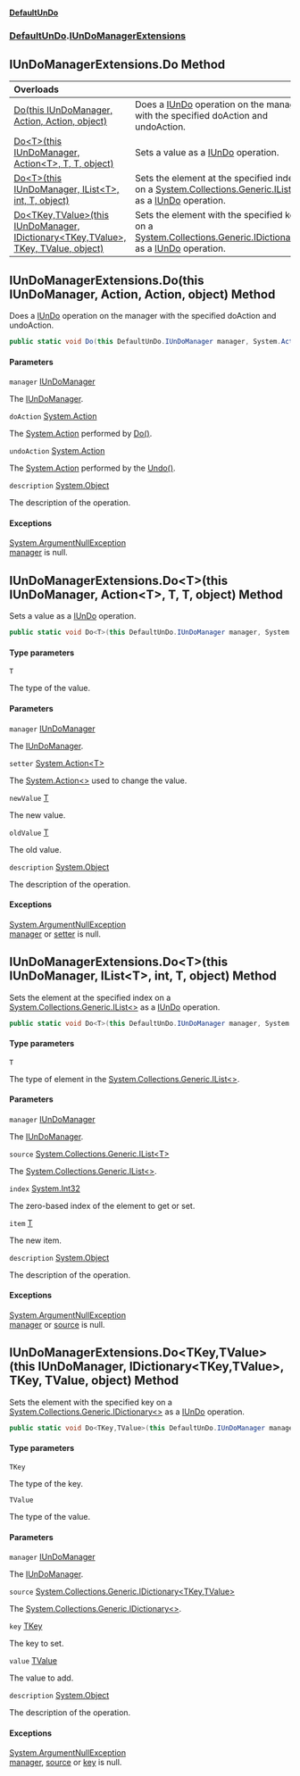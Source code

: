 #### [DefaultUnDo](../../index.md 'index')
### [DefaultUnDo](../../index.md#DefaultUnDo 'DefaultUnDo').[IUnDoManagerExtensions](index.md 'DefaultUnDo\.IUnDoManagerExtensions')

## IUnDoManagerExtensions\.Do Method

| Overloads | |
| :--- | :--- |
| [Do\(this IUnDoManager, Action, Action, object\)](Do.md#DefaultUnDo.IUnDoManagerExtensions.Do(thisDefaultUnDo.IUnDoManager,System.Action,System.Action,object) 'DefaultUnDo\.IUnDoManagerExtensions\.Do\(this DefaultUnDo\.IUnDoManager, System\.Action, System\.Action, object\)') | Does a [IUnDo](../IUnDo/index.md 'DefaultUnDo\.IUnDo') operation on the manager with the specified doAction and undoAction\. |
| [Do&lt;T&gt;\(this IUnDoManager, Action&lt;T&gt;, T, T, object\)](Do.md#DefaultUnDo.IUnDoManagerExtensions.Do_T_(thisDefaultUnDo.IUnDoManager,System.Action_T_,T,T,object) 'DefaultUnDo\.IUnDoManagerExtensions\.Do\<T\>\(this DefaultUnDo\.IUnDoManager, System\.Action\<T\>, T, T, object\)') | Sets a value as a [IUnDo](../IUnDo/index.md 'DefaultUnDo\.IUnDo') operation\. |
| [Do&lt;T&gt;\(this IUnDoManager, IList&lt;T&gt;, int, T, object\)](Do.md#DefaultUnDo.IUnDoManagerExtensions.Do_T_(thisDefaultUnDo.IUnDoManager,System.Collections.Generic.IList_T_,int,T,object) 'DefaultUnDo\.IUnDoManagerExtensions\.Do\<T\>\(this DefaultUnDo\.IUnDoManager, System\.Collections\.Generic\.IList\<T\>, int, T, object\)') | Sets the element at the specified index on a [System\.Collections\.Generic\.IList&lt;&gt;](https://docs.microsoft.com/en-us/dotnet/api/System.Collections.Generic.IList-1 'System\.Collections\.Generic\.IList\`1') as a [IUnDo](../IUnDo/index.md 'DefaultUnDo\.IUnDo') operation\. |
| [Do&lt;TKey,TValue&gt;\(this IUnDoManager, IDictionary&lt;TKey,TValue&gt;, TKey, TValue, object\)](Do.md#DefaultUnDo.IUnDoManagerExtensions.Do_TKey,TValue_(thisDefaultUnDo.IUnDoManager,System.Collections.Generic.IDictionary_TKey,TValue_,TKey,TValue,object) 'DefaultUnDo\.IUnDoManagerExtensions\.Do\<TKey,TValue\>\(this DefaultUnDo\.IUnDoManager, System\.Collections\.Generic\.IDictionary\<TKey,TValue\>, TKey, TValue, object\)') | Sets the element with the specified key on a [System\.Collections\.Generic\.IDictionary&lt;&gt;](https://docs.microsoft.com/en-us/dotnet/api/System.Collections.Generic.IDictionary-2 'System\.Collections\.Generic\.IDictionary\`2') as a [IUnDo](../IUnDo/index.md 'DefaultUnDo\.IUnDo') operation\. |

<a name='DefaultUnDo.IUnDoManagerExtensions.Do(thisDefaultUnDo.IUnDoManager,System.Action,System.Action,object)'></a>

## IUnDoManagerExtensions\.Do\(this IUnDoManager, Action, Action, object\) Method

Does a [IUnDo](../IUnDo/index.md 'DefaultUnDo\.IUnDo') operation on the manager with the specified doAction and undoAction\.

```csharp
public static void Do(this DefaultUnDo.IUnDoManager manager, System.Action? doAction, System.Action? undoAction, object? description=null);
```
#### Parameters

<a name='DefaultUnDo.IUnDoManagerExtensions.Do(thisDefaultUnDo.IUnDoManager,System.Action,System.Action,object).manager'></a>

`manager` [IUnDoManager](../IUnDoManager/index.md 'DefaultUnDo\.IUnDoManager')

The [IUnDoManager](../IUnDoManager/index.md 'DefaultUnDo\.IUnDoManager')\.

<a name='DefaultUnDo.IUnDoManagerExtensions.Do(thisDefaultUnDo.IUnDoManager,System.Action,System.Action,object).doAction'></a>

`doAction` [System\.Action](https://docs.microsoft.com/en-us/dotnet/api/System.Action 'System\.Action')

The [System\.Action](https://docs.microsoft.com/en-us/dotnet/api/System.Action 'System\.Action') performed by [Do\(\)](../IUnDo/Do().md 'DefaultUnDo\.IUnDo\.Do\(\)')\.

<a name='DefaultUnDo.IUnDoManagerExtensions.Do(thisDefaultUnDo.IUnDoManager,System.Action,System.Action,object).undoAction'></a>

`undoAction` [System\.Action](https://docs.microsoft.com/en-us/dotnet/api/System.Action 'System\.Action')

The [System\.Action](https://docs.microsoft.com/en-us/dotnet/api/System.Action 'System\.Action') performed by the [Undo\(\)](../IUnDo/Undo().md 'DefaultUnDo\.IUnDo\.Undo\(\)')\.

<a name='DefaultUnDo.IUnDoManagerExtensions.Do(thisDefaultUnDo.IUnDoManager,System.Action,System.Action,object).description'></a>

`description` [System\.Object](https://docs.microsoft.com/en-us/dotnet/api/System.Object 'System\.Object')

The description of the operation\.

#### Exceptions

[System\.ArgumentNullException](https://docs.microsoft.com/en-us/dotnet/api/System.ArgumentNullException 'System\.ArgumentNullException')  
[manager](index.md#DefaultUnDo.IUnDoManagerExtensions.Do(thisDefaultUnDo.IUnDoManager,System.Action,System.Action,object).manager 'DefaultUnDo\.IUnDoManagerExtensions\.Do\(this DefaultUnDo\.IUnDoManager, System\.Action, System\.Action, object\)\.manager') is null\.

<a name='DefaultUnDo.IUnDoManagerExtensions.Do_T_(thisDefaultUnDo.IUnDoManager,System.Action_T_,T,T,object)'></a>

## IUnDoManagerExtensions\.Do\<T\>\(this IUnDoManager, Action\<T\>, T, T, object\) Method

Sets a value as a [IUnDo](../IUnDo/index.md 'DefaultUnDo\.IUnDo') operation\.

```csharp
public static void Do<T>(this DefaultUnDo.IUnDoManager manager, System.Action<T> setter, T newValue, T oldValue, object? description=null);
```
#### Type parameters

<a name='DefaultUnDo.IUnDoManagerExtensions.Do_T_(thisDefaultUnDo.IUnDoManager,System.Action_T_,T,T,object).T'></a>

`T`

The type of the value\.
#### Parameters

<a name='DefaultUnDo.IUnDoManagerExtensions.Do_T_(thisDefaultUnDo.IUnDoManager,System.Action_T_,T,T,object).manager'></a>

`manager` [IUnDoManager](../IUnDoManager/index.md 'DefaultUnDo\.IUnDoManager')

The [IUnDoManager](../IUnDoManager/index.md 'DefaultUnDo\.IUnDoManager')\.

<a name='DefaultUnDo.IUnDoManagerExtensions.Do_T_(thisDefaultUnDo.IUnDoManager,System.Action_T_,T,T,object).setter'></a>

`setter` [System\.Action&lt;](https://docs.microsoft.com/en-us/dotnet/api/System.Action-1 'System\.Action\`1')[T](index.md#DefaultUnDo.IUnDoManagerExtensions.Do_T_(thisDefaultUnDo.IUnDoManager,System.Action_T_,T,T,object).T 'DefaultUnDo\.IUnDoManagerExtensions\.Do\<T\>\(this DefaultUnDo\.IUnDoManager, System\.Action\<T\>, T, T, object\)\.T')[&gt;](https://docs.microsoft.com/en-us/dotnet/api/System.Action-1 'System\.Action\`1')

The [System\.Action&lt;&gt;](https://docs.microsoft.com/en-us/dotnet/api/System.Action-1 'System\.Action\`1') used to change the value\.

<a name='DefaultUnDo.IUnDoManagerExtensions.Do_T_(thisDefaultUnDo.IUnDoManager,System.Action_T_,T,T,object).newValue'></a>

`newValue` [T](index.md#DefaultUnDo.IUnDoManagerExtensions.Do_T_(thisDefaultUnDo.IUnDoManager,System.Action_T_,T,T,object).T 'DefaultUnDo\.IUnDoManagerExtensions\.Do\<T\>\(this DefaultUnDo\.IUnDoManager, System\.Action\<T\>, T, T, object\)\.T')

The new value\.

<a name='DefaultUnDo.IUnDoManagerExtensions.Do_T_(thisDefaultUnDo.IUnDoManager,System.Action_T_,T,T,object).oldValue'></a>

`oldValue` [T](index.md#DefaultUnDo.IUnDoManagerExtensions.Do_T_(thisDefaultUnDo.IUnDoManager,System.Action_T_,T,T,object).T 'DefaultUnDo\.IUnDoManagerExtensions\.Do\<T\>\(this DefaultUnDo\.IUnDoManager, System\.Action\<T\>, T, T, object\)\.T')

The old value\.

<a name='DefaultUnDo.IUnDoManagerExtensions.Do_T_(thisDefaultUnDo.IUnDoManager,System.Action_T_,T,T,object).description'></a>

`description` [System\.Object](https://docs.microsoft.com/en-us/dotnet/api/System.Object 'System\.Object')

The description of the operation\.

#### Exceptions

[System\.ArgumentNullException](https://docs.microsoft.com/en-us/dotnet/api/System.ArgumentNullException 'System\.ArgumentNullException')  
[manager](index.md#DefaultUnDo.IUnDoManagerExtensions.Do_T_(thisDefaultUnDo.IUnDoManager,System.Action_T_,T,T,object).manager 'DefaultUnDo\.IUnDoManagerExtensions\.Do\<T\>\(this DefaultUnDo\.IUnDoManager, System\.Action\<T\>, T, T, object\)\.manager') or [setter](index.md#DefaultUnDo.IUnDoManagerExtensions.Do_T_(thisDefaultUnDo.IUnDoManager,System.Action_T_,T,T,object).setter 'DefaultUnDo\.IUnDoManagerExtensions\.Do\<T\>\(this DefaultUnDo\.IUnDoManager, System\.Action\<T\>, T, T, object\)\.setter') is null\.

<a name='DefaultUnDo.IUnDoManagerExtensions.Do_T_(thisDefaultUnDo.IUnDoManager,System.Collections.Generic.IList_T_,int,T,object)'></a>

## IUnDoManagerExtensions\.Do\<T\>\(this IUnDoManager, IList\<T\>, int, T, object\) Method

Sets the element at the specified index on a [System\.Collections\.Generic\.IList&lt;&gt;](https://docs.microsoft.com/en-us/dotnet/api/System.Collections.Generic.IList-1 'System\.Collections\.Generic\.IList\`1') as a [IUnDo](../IUnDo/index.md 'DefaultUnDo\.IUnDo') operation\.

```csharp
public static void Do<T>(this DefaultUnDo.IUnDoManager manager, System.Collections.Generic.IList<T> source, int index, T item, object? description=null);
```
#### Type parameters

<a name='DefaultUnDo.IUnDoManagerExtensions.Do_T_(thisDefaultUnDo.IUnDoManager,System.Collections.Generic.IList_T_,int,T,object).T'></a>

`T`

The type of element in the [System\.Collections\.Generic\.IList&lt;&gt;](https://docs.microsoft.com/en-us/dotnet/api/System.Collections.Generic.IList-1 'System\.Collections\.Generic\.IList\`1')\.
#### Parameters

<a name='DefaultUnDo.IUnDoManagerExtensions.Do_T_(thisDefaultUnDo.IUnDoManager,System.Collections.Generic.IList_T_,int,T,object).manager'></a>

`manager` [IUnDoManager](../IUnDoManager/index.md 'DefaultUnDo\.IUnDoManager')

The [IUnDoManager](../IUnDoManager/index.md 'DefaultUnDo\.IUnDoManager')\.

<a name='DefaultUnDo.IUnDoManagerExtensions.Do_T_(thisDefaultUnDo.IUnDoManager,System.Collections.Generic.IList_T_,int,T,object).source'></a>

`source` [System\.Collections\.Generic\.IList&lt;](https://docs.microsoft.com/en-us/dotnet/api/System.Collections.Generic.IList-1 'System\.Collections\.Generic\.IList\`1')[T](index.md#DefaultUnDo.IUnDoManagerExtensions.Do_T_(thisDefaultUnDo.IUnDoManager,System.Collections.Generic.IList_T_,int,T,object).T 'DefaultUnDo\.IUnDoManagerExtensions\.Do\<T\>\(this DefaultUnDo\.IUnDoManager, System\.Collections\.Generic\.IList\<T\>, int, T, object\)\.T')[&gt;](https://docs.microsoft.com/en-us/dotnet/api/System.Collections.Generic.IList-1 'System\.Collections\.Generic\.IList\`1')

The [System\.Collections\.Generic\.IList&lt;&gt;](https://docs.microsoft.com/en-us/dotnet/api/System.Collections.Generic.IList-1 'System\.Collections\.Generic\.IList\`1')\.

<a name='DefaultUnDo.IUnDoManagerExtensions.Do_T_(thisDefaultUnDo.IUnDoManager,System.Collections.Generic.IList_T_,int,T,object).index'></a>

`index` [System\.Int32](https://docs.microsoft.com/en-us/dotnet/api/System.Int32 'System\.Int32')

The zero\-based index of the element to get or set\.

<a name='DefaultUnDo.IUnDoManagerExtensions.Do_T_(thisDefaultUnDo.IUnDoManager,System.Collections.Generic.IList_T_,int,T,object).item'></a>

`item` [T](index.md#DefaultUnDo.IUnDoManagerExtensions.Do_T_(thisDefaultUnDo.IUnDoManager,System.Collections.Generic.IList_T_,int,T,object).T 'DefaultUnDo\.IUnDoManagerExtensions\.Do\<T\>\(this DefaultUnDo\.IUnDoManager, System\.Collections\.Generic\.IList\<T\>, int, T, object\)\.T')

The new item\.

<a name='DefaultUnDo.IUnDoManagerExtensions.Do_T_(thisDefaultUnDo.IUnDoManager,System.Collections.Generic.IList_T_,int,T,object).description'></a>

`description` [System\.Object](https://docs.microsoft.com/en-us/dotnet/api/System.Object 'System\.Object')

The description of the operation\.

#### Exceptions

[System\.ArgumentNullException](https://docs.microsoft.com/en-us/dotnet/api/System.ArgumentNullException 'System\.ArgumentNullException')  
[manager](index.md#DefaultUnDo.IUnDoManagerExtensions.Do_T_(thisDefaultUnDo.IUnDoManager,System.Collections.Generic.IList_T_,int,T,object).manager 'DefaultUnDo\.IUnDoManagerExtensions\.Do\<T\>\(this DefaultUnDo\.IUnDoManager, System\.Collections\.Generic\.IList\<T\>, int, T, object\)\.manager') or [source](index.md#DefaultUnDo.IUnDoManagerExtensions.Do_T_(thisDefaultUnDo.IUnDoManager,System.Collections.Generic.IList_T_,int,T,object).source 'DefaultUnDo\.IUnDoManagerExtensions\.Do\<T\>\(this DefaultUnDo\.IUnDoManager, System\.Collections\.Generic\.IList\<T\>, int, T, object\)\.source') is null\.

<a name='DefaultUnDo.IUnDoManagerExtensions.Do_TKey,TValue_(thisDefaultUnDo.IUnDoManager,System.Collections.Generic.IDictionary_TKey,TValue_,TKey,TValue,object)'></a>

## IUnDoManagerExtensions\.Do\<TKey,TValue\>\(this IUnDoManager, IDictionary\<TKey,TValue\>, TKey, TValue, object\) Method

Sets the element with the specified key on a [System\.Collections\.Generic\.IDictionary&lt;&gt;](https://docs.microsoft.com/en-us/dotnet/api/System.Collections.Generic.IDictionary-2 'System\.Collections\.Generic\.IDictionary\`2') as a [IUnDo](../IUnDo/index.md 'DefaultUnDo\.IUnDo') operation\.

```csharp
public static void Do<TKey,TValue>(this DefaultUnDo.IUnDoManager manager, System.Collections.Generic.IDictionary<TKey,TValue> source, TKey key, TValue value, object? description=null);
```
#### Type parameters

<a name='DefaultUnDo.IUnDoManagerExtensions.Do_TKey,TValue_(thisDefaultUnDo.IUnDoManager,System.Collections.Generic.IDictionary_TKey,TValue_,TKey,TValue,object).TKey'></a>

`TKey`

The type of the key\.

<a name='DefaultUnDo.IUnDoManagerExtensions.Do_TKey,TValue_(thisDefaultUnDo.IUnDoManager,System.Collections.Generic.IDictionary_TKey,TValue_,TKey,TValue,object).TValue'></a>

`TValue`

The type of the value\.
#### Parameters

<a name='DefaultUnDo.IUnDoManagerExtensions.Do_TKey,TValue_(thisDefaultUnDo.IUnDoManager,System.Collections.Generic.IDictionary_TKey,TValue_,TKey,TValue,object).manager'></a>

`manager` [IUnDoManager](../IUnDoManager/index.md 'DefaultUnDo\.IUnDoManager')

The [IUnDoManager](../IUnDoManager/index.md 'DefaultUnDo\.IUnDoManager')\.

<a name='DefaultUnDo.IUnDoManagerExtensions.Do_TKey,TValue_(thisDefaultUnDo.IUnDoManager,System.Collections.Generic.IDictionary_TKey,TValue_,TKey,TValue,object).source'></a>

`source` [System\.Collections\.Generic\.IDictionary&lt;](https://docs.microsoft.com/en-us/dotnet/api/System.Collections.Generic.IDictionary-2 'System\.Collections\.Generic\.IDictionary\`2')[TKey](index.md#DefaultUnDo.IUnDoManagerExtensions.Do_TKey,TValue_(thisDefaultUnDo.IUnDoManager,System.Collections.Generic.IDictionary_TKey,TValue_,TKey,TValue,object).TKey 'DefaultUnDo\.IUnDoManagerExtensions\.Do\<TKey,TValue\>\(this DefaultUnDo\.IUnDoManager, System\.Collections\.Generic\.IDictionary\<TKey,TValue\>, TKey, TValue, object\)\.TKey')[,](https://docs.microsoft.com/en-us/dotnet/api/System.Collections.Generic.IDictionary-2 'System\.Collections\.Generic\.IDictionary\`2')[TValue](index.md#DefaultUnDo.IUnDoManagerExtensions.Do_TKey,TValue_(thisDefaultUnDo.IUnDoManager,System.Collections.Generic.IDictionary_TKey,TValue_,TKey,TValue,object).TValue 'DefaultUnDo\.IUnDoManagerExtensions\.Do\<TKey,TValue\>\(this DefaultUnDo\.IUnDoManager, System\.Collections\.Generic\.IDictionary\<TKey,TValue\>, TKey, TValue, object\)\.TValue')[&gt;](https://docs.microsoft.com/en-us/dotnet/api/System.Collections.Generic.IDictionary-2 'System\.Collections\.Generic\.IDictionary\`2')

The [System\.Collections\.Generic\.IDictionary&lt;&gt;](https://docs.microsoft.com/en-us/dotnet/api/System.Collections.Generic.IDictionary-2 'System\.Collections\.Generic\.IDictionary\`2')\.

<a name='DefaultUnDo.IUnDoManagerExtensions.Do_TKey,TValue_(thisDefaultUnDo.IUnDoManager,System.Collections.Generic.IDictionary_TKey,TValue_,TKey,TValue,object).key'></a>

`key` [TKey](index.md#DefaultUnDo.IUnDoManagerExtensions.Do_TKey,TValue_(thisDefaultUnDo.IUnDoManager,System.Collections.Generic.IDictionary_TKey,TValue_,TKey,TValue,object).TKey 'DefaultUnDo\.IUnDoManagerExtensions\.Do\<TKey,TValue\>\(this DefaultUnDo\.IUnDoManager, System\.Collections\.Generic\.IDictionary\<TKey,TValue\>, TKey, TValue, object\)\.TKey')

The key to set\.

<a name='DefaultUnDo.IUnDoManagerExtensions.Do_TKey,TValue_(thisDefaultUnDo.IUnDoManager,System.Collections.Generic.IDictionary_TKey,TValue_,TKey,TValue,object).value'></a>

`value` [TValue](index.md#DefaultUnDo.IUnDoManagerExtensions.Do_TKey,TValue_(thisDefaultUnDo.IUnDoManager,System.Collections.Generic.IDictionary_TKey,TValue_,TKey,TValue,object).TValue 'DefaultUnDo\.IUnDoManagerExtensions\.Do\<TKey,TValue\>\(this DefaultUnDo\.IUnDoManager, System\.Collections\.Generic\.IDictionary\<TKey,TValue\>, TKey, TValue, object\)\.TValue')

The value to add\.

<a name='DefaultUnDo.IUnDoManagerExtensions.Do_TKey,TValue_(thisDefaultUnDo.IUnDoManager,System.Collections.Generic.IDictionary_TKey,TValue_,TKey,TValue,object).description'></a>

`description` [System\.Object](https://docs.microsoft.com/en-us/dotnet/api/System.Object 'System\.Object')

The description of the operation\.

#### Exceptions

[System\.ArgumentNullException](https://docs.microsoft.com/en-us/dotnet/api/System.ArgumentNullException 'System\.ArgumentNullException')  
[manager](index.md#DefaultUnDo.IUnDoManagerExtensions.Do_TKey,TValue_(thisDefaultUnDo.IUnDoManager,System.Collections.Generic.IDictionary_TKey,TValue_,TKey,TValue,object).manager 'DefaultUnDo\.IUnDoManagerExtensions\.Do\<TKey,TValue\>\(this DefaultUnDo\.IUnDoManager, System\.Collections\.Generic\.IDictionary\<TKey,TValue\>, TKey, TValue, object\)\.manager'), [source](index.md#DefaultUnDo.IUnDoManagerExtensions.Do_TKey,TValue_(thisDefaultUnDo.IUnDoManager,System.Collections.Generic.IDictionary_TKey,TValue_,TKey,TValue,object).source 'DefaultUnDo\.IUnDoManagerExtensions\.Do\<TKey,TValue\>\(this DefaultUnDo\.IUnDoManager, System\.Collections\.Generic\.IDictionary\<TKey,TValue\>, TKey, TValue, object\)\.source') or [key](index.md#DefaultUnDo.IUnDoManagerExtensions.Do_TKey,TValue_(thisDefaultUnDo.IUnDoManager,System.Collections.Generic.IDictionary_TKey,TValue_,TKey,TValue,object).key 'DefaultUnDo\.IUnDoManagerExtensions\.Do\<TKey,TValue\>\(this DefaultUnDo\.IUnDoManager, System\.Collections\.Generic\.IDictionary\<TKey,TValue\>, TKey, TValue, object\)\.key') is null\.